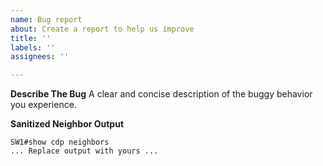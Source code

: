 ```yaml
---
name: Bug report
about: Create a report to help us improve
title: ''
labels: ''
assignees: ''

---
```


**Describe The Bug**
A clear and concise description of the buggy behavior you experience.

**Sanitized Neighbor Output**

```
SW1#show cdp neighbors
... Replace output with yours ...
```
